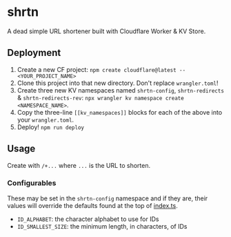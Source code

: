 # shrtn

A dead simple URL shortener built with Cloudflare Worker & KV Store.

## Deployment

1. Create a new CF project: `npm create cloudflare@latest -- <YOUR_PROJECT_NAME>`
1. Clone this project into that new directory. Don't replace `wrangler.toml`!
1. Create three new KV namespaces named `shrtn-config`, `shrtn-redirects` & `shrtn-redirects-rev`: `npx wrangler kv namespace create <NAMESPACE_NAME>`.
1. Copy the three-line `[[kv_namespaces]]` blocks for each of the above into your `wrangler.toml`.
1. Deploy! `npm run deploy`

## Usage

Create with `/+...` where `...` is the URL to shorten.

### Configurables

These may be set in the `shrtn-config` namespace and if they are, their values will override the defaults found at the top of [index.ts](src/index.ts).

* `ID_ALPHABET`: the character alphabet to use for IDs
* `ID_SMALLEST_SIZE`: the minimum length, in characters, of IDs
